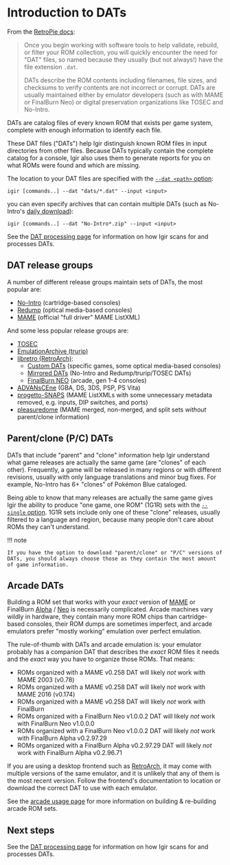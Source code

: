 # Introduction to DATs

From the [RetroPie docs](https://retropie.org.uk/docs/Validating%2C-Rebuilding%2C-and-Filtering-ROM-Collections/#dat-files-the-cornerstone):

> Once you begin working with software tools to help validate, rebuild, or filter your ROM collection, you will quickly encounter the need for "DAT" files, so named because they usually (but not always!) have the file extension `.dat`.
>
> DATs describe the ROM contents including filenames, file sizes, and checksums to verify contents are not incorrect or corrupt. DATs are usually maintained either by emulator developers (such as with MAME or FinalBurn Neo) or digital preservation organizations like TOSEC and No-Intro.

DATs are catalog files of every known ROM that exists per game system, complete with enough information to identify each file.

These DAT files ("DATs") help Igir distinguish known ROM files in input directories from other files. Because DATs typically contain the complete catalog for a console, Igir also uses them to generate reports for you on what ROMs were found and which are missing.

The location to your DAT files are specified with the [`--dat <path>` option](./processing.md#scanning-for-dats):

```shell
igir [commands..] --dat "dats/*.dat" --input <input>
```

you can even specify archives that can contain multiple DATs (such as No-Intro's [daily download](https://datomatic.no-intro.org/index.php?page=download&s=64&op=daily)):

```shell
igir [commands..] --dat "No-Intro*.zip" --input <input>
```

See the [DAT processing page](./processing.md) for information on how Igir scans for and processes DATs.

## DAT release groups

A number of different release groups maintain sets of DATs, the most popular are:

- [No-Intro](https://datomatic.no-intro.org/index.php?page=download&s=64&op=daily) (cartridge-based consoles)
- [Redump](http://redump.org/downloads/) (optical media-based consoles)
- [MAME](https://www.mamedev.org/release.html) (official "full driver" MAME ListXML)

And some less popular release groups are:

- [TOSEC](https://www.tosecdev.org/downloads/category/22-datfiles)
- [EmulationArchive (trurip)](http://database.trurip.org/)
- [libretro (RetroArch)](https://www.libretro.com/):
  - [Custom DATs](https://github.com/libretro/libretro-database/tree/master/dat) (specific games, some optical media-based consoles)
  - [Mirrored DATs](https://github.com/libretro/libretro-database/tree/master/metadat) (No-Intro and Redump/trurip/TOSEC DATs)
  - [FinalBurn NEO](https://github.com/libretro/FBNeo/tree/master/dats) (arcade, gen 1-4 consoles)
- [ADVANsCEne](https://www.advanscene.com/html/dats.php) (GBA, DS, 3DS, PSP, PS Vita)
- [progetto-SNAPS](https://www.progettosnaps.net/dats/MAME/) (MAME ListXMLs with some unnecessary metadata removed, e.g. inputs, DIP switches, and ports)
- [pleasuredome](https://pleasuredome.github.io/pleasuredome/mame/) (MAME merged, non-merged, and split sets _without_ parent/clone information)

## Parent/clone (P/C) DATs

DATs that include "parent" and "clone" information help Igir understand what game releases are actually the same game (are "clones" of each other). Frequently, a game will be released in many regions or with different revisions, usually with only language translations and minor bug fixes. For example, No-Intro has 6+ "clones" of Pokémon Blue cataloged.

Being able to know that many releases are actually the same game gives Igir the ability to produce "one game, one ROM" (1G1R) sets with the [`--single` option](../roms/filtering-preferences.md#preferences-for-1g1r). 1G1R sets include only one of these "clone" releases, usually filtered to a language and region, because many people don't care about ROMs they can't understand.

!!! note

    If you have the option to download "parent/clone" or "P/C" versions of DATs, you should always choose those as they contain the most amount of game information.

## Arcade DATs

Building a ROM set that works with your _exact_ version of [MAME](https://www.mamedev.org/) or FinalBurn [Alpha](https://www.fbalpha.com/) / [Neo](https://github.com/finalburnneo/FBNeo) is necessarily complicated. Arcade machines vary wildly in hardware, they contain many more ROM chips than cartridge-based consoles, their ROM dumps are sometimes imperfect, and arcade emulators prefer "mostly working" emulation over perfect emulation.

The rule-of-thumb with DATs and arcade emulation is: your emulator probably has a companion DAT that describes the _exact_ ROM files it needs and the _exact_ way you have to organize those ROMs. That means:

- ROMs organized with a MAME v0.258 DAT will likely _not_ work with MAME 2003 (v0.78)
- ROMs organized with a MAME v0.258 DAT will likely _not_ work with MAME 2016 (v0.174)
- ROMs organized with a MAME v0.258 DAT will likely _not_ work with FinalBurn
- ROMs organized with a FinalBurn Neo v1.0.0.2 DAT will likely _not_ work with FinalBurn Neo v1.0.0.0
- ROMs organized with a FinalBurn Neo v1.0.0.2 DAT will likely _not_ work with FinalBurn Alpha v0.2.97.29
- ROMs organized with a FinalBurn Alpha v0.2.97.29 DAT will likely _not_ work with FinalBurn Alpha v0.2.96.71

If you are using a desktop frontend such as [RetroArch](../usage/desktop/retroarch.md), it may come with multiple versions of the same emulator, and it is unlikely that any of them is the most recent version. Follow the frontend's documentation to location or download the correct DAT to use with each emulator.

See the [arcade usage page](../usage/arcade.md) for more information on building & re-building arcade ROM sets.

## Next steps

See the [DAT processing page](./processing.md) for information on how Igir scans for and processes DATs.
